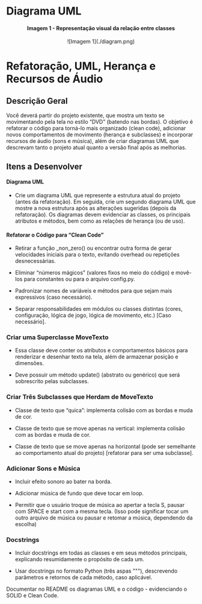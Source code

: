 # Diagrama UML

<div align="center"><h4>Imagem 1 - Representação visual da relação entre classes</h4></div>
<div align="center">
![Imagem 1](./diagram.png)
</div>

#  Refatoração, UML, Herança e Recursos de Áudio

## Descrição Geral
Você deverá partir do projeto existente, que mostra um texto se movimentando pela tela no estilo “DVD” (batendo nas bordas). O objetivo é refatorar o código para torná-lo mais organizado (clean code), adicionar novos comportamentos de movimento (herança e subclasses) e incorporar recursos de áudio (sons e música), além de criar diagramas UML que descrevam tanto o projeto atual quanto a versão final após as melhorias.


## Itens a Desenvolver
#### Diagrama UML

- Crie um diagrama UML que represente a estrutura atual do projeto (antes da refatoração).
Em seguida, crie um segundo diagrama UML que mostre a nova estrutura após as alterações sugeridas (depois da refatoração).
Os diagramas devem evidenciar as classes, os principais atributos e métodos, bem como as relações de herança (ou de uso).


#### Refatorar o Código para “Clean Code”

- Retirar a função _non_zero() ou encontrar outra forma de gerar velocidades iniciais para o texto, evitando overhead ou repetições desnecessárias.

- Eliminar “números mágicos” (valores fixos no meio do código) e movê-los para constantes ou para o arquivo config.py.
  
- Padronizar nomes de variáveis e métodos para que sejam mais expressivos (caso necessário).
  
- Separar responsabilidades em módulos ou classes distintas (cores, configuração, lógica de jogo, lógica de movimento, etc.) [Caso necessário].

### Criar uma Superclasse MoveTexto

- Essa classe deve conter os atributos e comportamentos básicos para renderizar e desenhar texto na tela, além de armazenar posição e dimensões.

- Deve possuir um método update() (abstrato ou genérico) que será sobrescrito pelas subclasses.

### Criar Três Subclasses que Herdam de MoveTexto

- Classe de texto que “quica”: implementa colisão com as bordas e muda de cor.
  
- Classe de texto que se move apenas na vertical: implementa colisão com as bordas e muda de cor.
  
- Classe de texto que se move apenas na horizontal (pode ser semelhante ao comportamento atual do projeto) [refatorar para ser uma subclasse].
  

### Adicionar Sons e Música

- Incluir efeito sonoro ao bater na borda.
  
- Adicionar música de fundo que deve tocar em loop.
  
- Permitir que o usuário troque de música ao apertar a tecla S, pausar com SPACE e start com a mesma tecla. (Isso pode significar tocar um outro arquivo de música ou pausar e retomar a música, dependendo da escolha)

### Docstrings

- Incluir docstrings em todas as classes e em seus métodos principais, explicando resumidamente o propósito de cada um.
  
- Usar docstrings no formato Python (três aspas """), descrevendo parâmetros e retornos de cada método, caso aplicável.

Documentar no README os diagramas UML e o código - evidenciando o SOLID e Clean Code.
  
 



